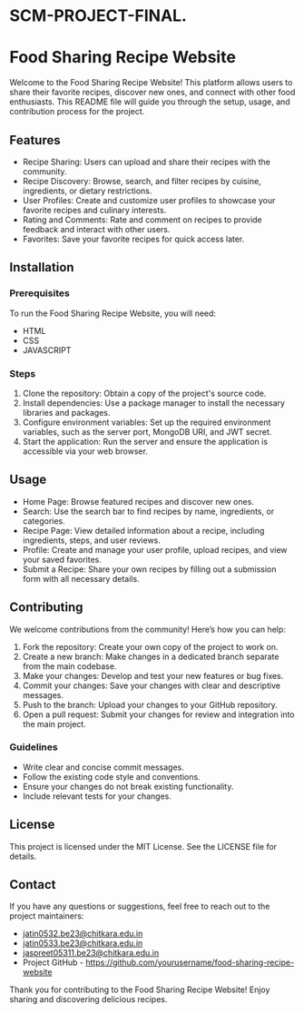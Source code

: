 # SCM-PROJECT-FINAL.
# Food Sharing Recipe Website

Welcome to the Food Sharing Recipe Website! This platform allows users to share their favorite recipes, discover new ones, and connect with other food enthusiasts. This README file will guide you through the setup, usage, and contribution process for the project.


## Features
- Recipe Sharing: Users can upload and share their recipes with the community.
- Recipe Discovery: Browse, search, and filter recipes by cuisine, ingredients, or dietary restrictions.
- User Profiles: Create and customize user profiles to showcase your favorite recipes and culinary interests.
- Rating and Comments: Rate and comment on recipes to provide feedback and interact with other users.
- Favorites: Save your favorite recipes for quick access later.

## Installation

### Prerequisites
To run the Food Sharing Recipe Website, you will need:
- HTML
- CSS
- JAVASCRIPT 

### Steps
1. Clone the repository: Obtain a copy of the project's source code.
2. Install dependencies: Use a package manager to install the necessary libraries and packages.
3. Configure environment variables: Set up the required environment variables, such as the server port, MongoDB URI, and JWT secret.
4. Start the application: Run the server and ensure the application is accessible via your web browser.

## Usage
- Home Page: Browse featured recipes and discover new ones.
- Search: Use the search bar to find recipes by name, ingredients, or categories.
- Recipe Page: View detailed information about a recipe, including ingredients, steps, and user reviews.
- Profile: Create and manage your user profile, upload recipes, and view your saved favorites.
- Submit a Recipe: Share your own recipes by filling out a submission form with all necessary details.

## Contributing

We welcome contributions from the community! Here’s how you can help:

1. Fork the repository: Create your own copy of the project to work on.
2. Create a new branch: Make changes in a dedicated branch separate from the main codebase.
3. Make your changes: Develop and test your new features or bug fixes.
4. Commit your changes: Save your changes with clear and descriptive messages.
5. Push to the branch: Upload your changes to your GitHub repository.
6. Open a pull request: Submit your changes for review and integration into the main project.

### Guidelines
- Write clear and concise commit messages.
- Follow the existing code style and conventions.
- Ensure your changes do not break existing functionality.
- Include relevant tests for your changes.

## License
This project is licensed under the MIT License. See the LICENSE file for details.


## Contact
If you have any questions or suggestions, feel free to reach out to the project maintainers:

- jatin0532.be23@chitkara.edu.in
- jatin0533.be23@chitkara.edu.in
- jaspreet05311.be23@chitkara.edu.in
- Project GitHub - https://github.com/yourusername/food-sharing-recipe-website

Thank you for contributing to the Food Sharing Recipe Website! Enjoy sharing and discovering delicious recipes.
